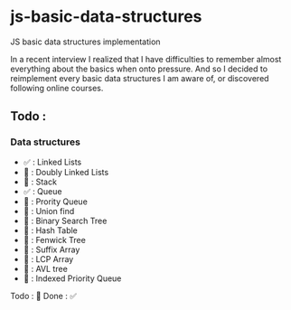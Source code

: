 # js-basic-data-structures
JS basic data structures implementation

In a recent interview I realized that I have difficulties to remember almost everything about the basics when onto pressure. And so I decided to reimplement every basic data structures I am aware of, or discovered following online courses.

## Todo :

### Data structures
- :white_check_mark: : Linked Lists
- :black_square_button: : Doubly Linked Lists
- :black_square_button: : Stack
- :white_check_mark: : Queue
- :black_square_button: : Prority Queue
- :black_square_button: : Union find
- :black_square_button: : Binary Search Tree
- :black_square_button: : Hash Table
- :black_square_button: : Fenwick Tree
- :black_square_button: : Suffix Array
- :black_square_button: : LCP Array
- :black_square_button: : AVL tree 
- :black_square_button: : Indexed Priority Queue

Todo : :black_square_button:
Done : :white_check_mark:
